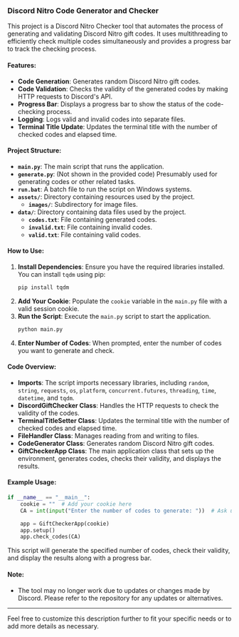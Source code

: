 
### Discord Nitro Code Generator and Checker

This project is a Discord Nitro Checker tool that automates the process of generating and validating Discord Nitro gift codes. It uses multithreading to efficiently check multiple codes simultaneously and provides a progress bar to track the checking process.

#### Features:
- **Code Generation**: Generates random Discord Nitro gift codes.
- **Code Validation**: Checks the validity of the generated codes by making HTTP requests to Discord's API.
- **Progress Bar**: Displays a progress bar to show the status of the code-checking process.
- **Logging**: Logs valid and invalid codes into separate files.
- **Terminal Title Update**: Updates the terminal title with the number of checked codes and elapsed time.

#### Project Structure:
- **`main.py`**: The main script that runs the application.
- **`generate.py`**: (Not shown in the provided code) Presumably used for generating codes or other related tasks.
- **`run.bat`**: A batch file to run the script on Windows systems.
- **`assets/`**: Directory containing resources used by the project.
  - **`images/`**: Subdirectory for image files.
- **`data/`**: Directory containing data files used by the project.
  - **`codes.txt`**: File containing generated codes.
  - **`invalid.txt`**: File containing invalid codes.
  - **`valid.txt`**: File containing valid codes.

#### How to Use:
1. **Install Dependencies**: Ensure you have the required libraries installed. You can install `tqdm` using pip:
   ```sh
   pip install tqdm
   ```
2. **Add Your Cookie**: Populate the `cookie` variable in the `main.py` file with a valid session cookie.
3. **Run the Script**: Execute the `main.py` script to start the application.
   ```sh
   python main.py
   ```
4. **Enter Number of Codes**: When prompted, enter the number of codes you want to generate and check.

#### Code Overview:
- **Imports**: The script imports necessary libraries, including `random`, `string`, `requests`, `os`, `platform`, `concurrent.futures`, `threading`, `time`, `datetime`, and `tqdm`.
- **DiscordGiftChecker Class**: Handles the HTTP requests to check the validity of the codes.
- **TerminalTitleSetter Class**: Updates the terminal title with the number of checked codes and elapsed time.
- **FileHandler Class**: Manages reading from and writing to files.
- **CodeGenerator Class**: Generates random Discord Nitro gift codes.
- **GiftCheckerApp Class**: The main application class that sets up the environment, generates codes, checks their validity, and displays the results.

#### Example Usage:
```python
if __name__ == "__main__":
    cookie = ""  # Add your cookie here
    CA = int(input("Enter the number of codes to generate: "))  # Ask user for the number of codes to generate

    app = GiftCheckerApp(cookie)
    app.setup()
    app.check_codes(CA)
```

This script will generate the specified number of codes, check their validity, and display the results along with a progress bar.

#### Note:
- The tool may no longer work due to updates or changes made by Discord. Please refer to the repository for any updates or alternatives.

---

Feel free to customize this description further to fit your specific needs or to add more details as necessary.
